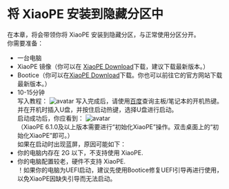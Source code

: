 # 将 XiaoPE 安装到隐藏分区中
在本章，将会带领你将 XiaoPE 安装到隐藏分区，与正常使用分区分开。   
你需要准备：   
* 一台电脑
* XiaoPE 镜像（你可以在 [XiaoPE Download](d.xiaope.cn)下载，建议下载最新版本。）
* Bootice（你可以在[XiaoPE Download](d.xiaope.cn)下载。你也可以前往它的官方网站下载最新版本。）
* 10-15分钟   
写入教程：
![avatar](./yincangfenqu.gif)
写入完成后，请使用[百度](https://nbhbdm.cn/?s=%E7%94%B5%E8%84%91U%E7%9B%98%E5%90%AF%E5%8A%A8%E7%83%AD%E9%94%AE)查询主板/笔记本的开机热键。并在开机时插入U盘，并按住启动热键，选择U盘进行启动。   
启动成功后，你应看到：
![avatar](./pe.png)   
（XiaoPE 6.1.0及以上版本需要进行“初始化XiaoPE”操作。双击桌面上的“初始化XiaoPE”即可。）   
如果在启动时出现蓝屏，原因可能如下：   
* 你的电脑内存在 2G 以下，不支持使用 XiaoPE.   
* 你的电脑配置较老，硬件不支持 XiaoPE.   
！如果你的电脑为UEFI启动，建议先使用Bootice修复UEFI引导再进行使用，以免XiaoPE因缺失引导而无法启动。   